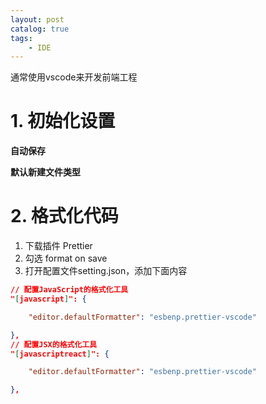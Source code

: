 ```yaml
---
layout: post   	
catalog: true 	
tags:
    - IDE
---
```



通常使用vscode来开发前端工程

# 1. 初始化设置

**自动保存**

**默认新建文件类型**

# 2. 格式化代码

1. 下载插件 Prettier
2. 勾选 format on save
3. 打开配置文件setting.json，添加下面内容

```json
// 配置JavaScript的格式化工具
"[javascript]": {

    "editor.defaultFormatter": "esbenp.prettier-vscode"

},
// 配置JSX的格式化工具
"[javascriptreact]": {

    "editor.defaultFormatter": "esbenp.prettier-vscode"

},
```
